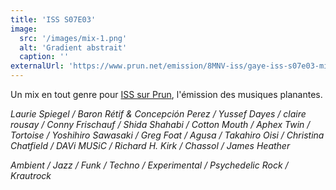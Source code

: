 ```yaml
---
title: 'ISS S07E03'
image:
  src: '/images/mix-1.png'
  alt: 'Gradient abstrait'
  caption: ''
externalUrl: 'https://www.prun.net/emission/8MNV-iss/gaye-iss-s07e03-mix-en-tout-genre'
---
```


Un mix en tout genre pour [ISS sur Prun](https://www.prun.net/emission/8MNV-iss), l'émission des musiques planantes.

_Laurie Spiegel / Baron Rétif & Concepción Perez / Yussef Dayes / claire rousay / Conny Frischauf / Shida Shahabi / Cotton Mouth / Aphex Twin / Tortoise / Yoshihiro Sawasaki / Greg Foat / Agusa / Takahiro Oisi / Christina Chatfield / DAVi MUSiC / Richard H. Kirk / Chassol / James Heather_

_Ambient / Jazz / Funk / Techno / Experimental / Psychedelic Rock / Krautrock_
